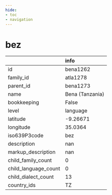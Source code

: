```yaml
---
hide:
- toc
- navigation
---
```

# bez
|                      | info            |
|:---------------------|:----------------|
| id                   | bena1262        |
| family_id            | atla1278        |
| parent_id            | bena1273        |
| name                 | Bena (Tanzania) |
| bookkeeping          | False           |
| level                | language        |
| latitude             | -9.26671        |
| longitude            | 35.0364         |
| iso639P3code         | bez             |
| description          | nan             |
| markup_description   | nan             |
| child_family_count   | 0               |
| child_language_count | 0               |
| child_dialect_count  | 13              |
| country_ids          | TZ              |